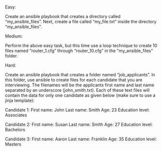Easy:

Create an ansible playbook that creates a directory called “my_ansible_files”. Next, create a file called “my_file.txt” inside the directory “my_ansible_files”.

 
Medium:

Perform the above easy task, but this time use a loop technique to create 10 files named “router_1.cfg” through “router_10.cfg” in the "my_ansible_files" folder.

 
Hard:

Create an ansible playbook that creates a folder named “job_applicants”. In this folder, use ansible to create files for each candidate that you are interviewing. The filenames will be the applicants first name and last name separated by an underscore (john_smith.txt). Each of these text files will contain the data for only one candidate as given below (make sure to use a jinja template):

Candidate 1:
 First name: John
 Last name: Smith
 Age: 23
 Education level: Associates

Candidate 2:
 First name: Susan
 Last name: Smith
 Age: 27
 Education level: Bachelors

Candidate 3:
 First name: Aaron
 Last name: Franklin
 Age: 35
 Education level: Masters
